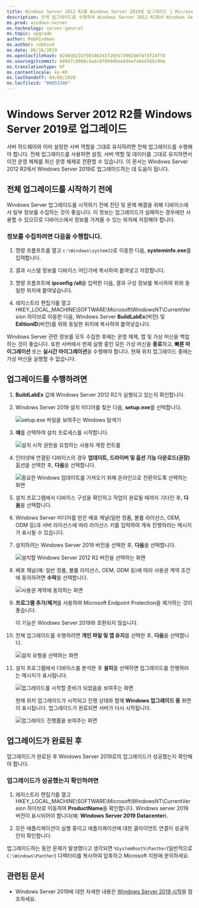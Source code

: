 ```yaml
---
title: Windows Server 2012 R2를 Windows Server 2019로 업그레이드 | Microsoft Docs
description: 전체 업그레이드를 수행하여 Windows Server 2012 R2에서 Windows Server 2019로 업그레드하는 방법에 대해 알아봅니다.
ms.prod: windows-server
ms.technology: server-general
ms.topic: upgrade
author: RobHindman
ms.author: robhind
ms.date: 09/16/2019
ms.openlocfilehash: 02d6dd21b798346245f209174902b6f4fdf24ff8
ms.sourcegitcommit: b00d7c8968c4adc8f699dbee694afe6ed36bc9de
ms.translationtype: HT
ms.contentlocale: ko-KR
ms.lasthandoff: 04/08/2020
ms.locfileid: "80853346"
---
```

# <a name="upgrade-windows-server-2012-r2-to-windows-server-2019"></a>Windows Server 2012 R2를 Windows Server 2019로 업그레이드

서버 하드웨어와 이미 설정한 서버 역할을 그대로 유지하려면 전체 업그레이드를 수행해야 합니다. 전체 업그레이드를 사용하면 설정, 서버 역할 및 데이터를 그대로 유지하면서 이전 운영 체제를 최신 운영 체제로 전환할 수 있습니다. 이 문서는 Windows Server 2012 R2에서 Windows Server 2019로 업그레이드하는 데 도움이 됩니다.

## <a name="before-you-begin-your-in-place-upgrade"></a>전체 업그레이드를 시작하기 전에

Windows Server 업그레이드를 시작하기 전에 진단 및 문제 해결을 위해 디바이스에서 일부 정보를 수집하는 것이 좋습니다. 이 정보는 업그레이드가 실패하는 경우에만 사용할 수 있으므로 디바이스에서 정보를 가져올 수 있는 위치에 저장해야 합니다.

### <a name="to-collect-your-info"></a>정보를 수집하려면 다음을 수행합니다.

1. 명령 프롬프트를 열고 `c:\Windows\system32`로 이동한 다음, **systeminfo.exe**를 입력합니다.

2. 결과 시스템 정보를 디바이스 어딘가에 복사하여 붙여넣고 저장합니다.

3. 명령 프롬프트에 **ipconfig /all**을 입력한 다음, 결과 구성 정보를 복사하여 위와 동일한 위치에 붙여넣습니다.

4. 레지스트리 편집기를 열고 HKEY_LOCAL_MACHINE\SOFTWARE\Microsoft\WindowsNT\CurrentVersion 하이브로 이동한 다음, Windows Server **BuildLabEx**(버전) 및 **EditionID**(버전)를 위와 동일한 위치에 복사하여 붙여넣습니다.

Windows Server 관련 정보를 모두 수집한 후에는 운영 체제, 앱 및 가상 머신을 백업하는 것이 좋습니다. 또한 서버에서 현재 실행 중인 모든 가상 머신을 **종료**하고, **빠른 마이그레이션** 또는 **실시간 마이그레이션**을 수행해야 합니다. 현재 위치 업그레이드 중에는 가상 머신을 실행할 수 없습니다.

## <a name="to-perform-the-upgrade"></a>업그레이드를 수행하려면

1. **BuildLabEx** 값에 Windows Server 2012 R2가 실행되고 있는지 확인합니다.

2. Windows Server 2019 설치 미디어를 찾은 다음, **setup.exe**를 선택합니다.

    ![setup.exe 파일을 보여주는 Windows 탐색기](media/upgrade-2012r2-2019/setup-2019.png)

3. **예**를 선택하여 설치 프로세스를 시작합니다.

    ![설치 시작 권한을 요청하는 사용자 계정 컨트롤](media/upgrade-2012r2-2019/start-setup-uac-box.png)

4. 인터넷에 연결된 디바이스의 경우 **업데이트, 드라이버 및 옵션 기능 다운로드(권장)** 옵션을 선택한 후, **다음**을 선택합니다.

    ![중요한 Windows 업데이트를 가져오기 위해 온라인으로 전환하도록 선택하는 화면](media/upgrade-2012r2-2019/online-updates-win-setup.png)

5. 설치 프로그램에서 디바이스 구성을 확인하고 작업이 완료될 때까지 기다린 후, **다음**을 선택합니다.

6. Windows Server 미디어를 받은 배포 채널(일반 정품, 볼륨 라이선스, OEM, ODM 등)과 서버 라이선스에 따라 라이선스 키를 입력하여 계속 진행하라는 메시지가 표시될 수 있습니다.

7. 설치하려는 Windows Server 2019 버전을 선택한 후, **다음**을 선택합니다.

    ![설치할 Windows Server 2012 R2 버전을 선택하는 화면](media/upgrade-2012r2-2019/select-os-edition.png)

8. 배포 채널(예: 일반 정품, 볼륨 라이선스, OEM, ODM 등)에 따라 사용권 계약 조건에 동의하려면 **수락**을 선택합니다.

    ![사용권 계약에 동의하는 화면](media/upgrade-2012r2-2019/license-terms.png)

9. **프로그램 추가/제거**를 사용하여 Microsoft Endpoint Protection을 제거하는 것이 좋습니다.

    이 기능은 Windows Server 2019와 호환되지 않습니다.

10. 전체 업그레이드를 수행하려면 **개인 파일 및 앱 유지**를 선택한 후, **다음**을 선택합니다.

    ![설치 유형을 선택하는 화면](media/upgrade-2012r2-2019/choose-install-upgrade.png)

11. 설치 프로그램에서 디바이스를 분석한 후 **설치**를 선택하면 업그레이드를 진행하라는 메시지가 표시됩니다.

    ![업그레이드를 시작할 준비가 되었음을 보여주는 화면](media/upgrade-2012r2-2019/ready-to-install.png)

    현재 위치 업그레이드가 시작되고 진행 상태와 함께 **Windows 업그레이드 중** 화면이 표시됩니다. 업그레이드가 완료되면 서버가 다시 시작됩니다.

    ![업그레이드 진행률을 보여주는 화면](media/upgrade-2012r2-2019/upgrading-windows-with-progress.png)

## <a name="after-your-upgrade-is-done"></a>업그레이드가 완료된 후

업그레이드가 완료된 후 Windows Server 2019로의 업그레이드가 성공했는지 확인해야 합니다.

### <a name="to-make-sure-your-upgrade-was-successful"></a>업그레이드가 성공했는지 확인하려면

1. 레지스트리 편집기를 열고 HKEY_LOCAL_MACHINE\SOFTWARE\Microsoft\WindowsNT\CurrentVersion 하이브로 이동하여 **ProductName**을 확인합니다. Windows server 2019 버전이 표시되어야 합니다(예: **Windows Server 2019 Datacenter**).

2. 모든 애플리케이션이 실행 중이고 애플리케이션에 대한 클라이언트 연결이 성공적인지 확인합니다.

업그레이드하는 동안 문제가 발생했다고 생각되면 `%SystemRoot%\Panther`(일반적으로 `C:\Windows\Panther`) 디렉터리를 복사하여 압축하고 Microsoft 지원에 문의하세요.

## <a name="related-articles"></a>관련된 문서

- Windows Server 2019에 대한 자세한 내용은 [Windows Server 2019 시작](https://docs.microsoft.com/windows-server/get-started-19/get-started-19)을 참조하세요.